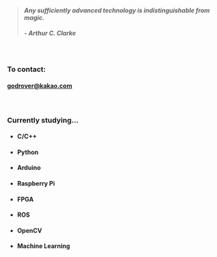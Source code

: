 > #### *Any sufficiently advanced technology is indistinguishable from magic.*
> ##### - Arthur C. Clarke

　

### **To contact:**
#### godrover@kakao.com

　

### **Currently studying...**

- #### C/C++

- #### Python

- #### Arduino

- #### Raspberry Pi

- #### FPGA
  
- #### ROS

- #### OpenCV

- #### Machine Learning
